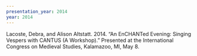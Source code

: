 ```yaml
---
presentation_year: 2014
year: 2014
---
```


Lacoste, Debra, and Alison Altstatt. 2014. “An EnCHANTed Evening: Singing Vespers with CANTUS (A Workshop).” Presented at the International Congress on Medieval Studies, Kalamazoo, MI, May 8.